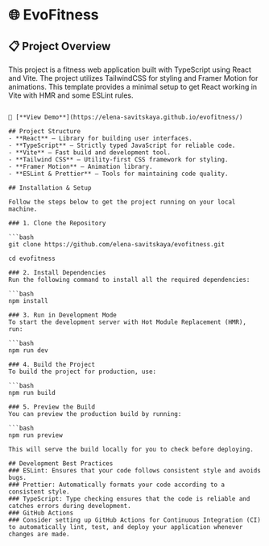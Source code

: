 # 🌐 EvoFitness

## 📋 Project Overview

This project is a fitness web application built with TypeScript using React and Vite. The project utilizes TailwindCSS for styling and Framer Motion for animations.
This template provides a minimal setup to get React working in Vite with HMR and some ESLint rules.
```

🚀 [**View Demo**](https://elena-savitskaya.github.io/evofitness/)

## Project Structure
- **React** — Library for building user interfaces.
- **TypeScript** — Strictly typed JavaScript for reliable code.
- **Vite** — Fast build and development tool.
- **Tailwind CSS** — Utility-first CSS framework for styling.
- **Framer Motion** — Animation library.
- **ESLint & Prettier** — Tools for maintaining code quality.

## Installation & Setup

Follow the steps below to get the project running on your local machine.

### 1. Clone the Repository

```bash
git clone https://github.com/elena-savitskaya/evofitness.git

cd evofitness

### 2. Install Dependencies
Run the following command to install all the required dependencies:

```bash
npm install

### 3. Run in Development Mode
To start the development server with Hot Module Replacement (HMR), run:

```bash
npm run dev

### 4. Build the Project
To build the project for production, use:

```bash
npm run build

### 5. Preview the Build
You can preview the production build by running:

```bash
npm run preview

This will serve the build locally for you to check before deploying.

## Development Best Practices
### ESLint: Ensures that your code follows consistent style and avoids bugs.
### Prettier: Automatically formats your code according to a consistent style.
### TypeScript: Type checking ensures that the code is reliable and catches errors during development.
### GitHub Actions
### Consider setting up GitHub Actions for Continuous Integration (CI) to automatically lint, test, and deploy your application whenever changes are made.





